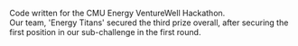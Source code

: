 Code written for the CMU Energy VentureWell Hackathon. <br>
Our team, 'Energy Titans' secured the third prize overall, after securing the first position in our sub-challenge in the first round.
